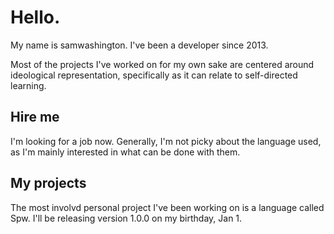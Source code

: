 # Hello.

My name is samwashington. I've been a developer since 2013.

Most of the projects I've worked on for my own sake are centered around ideological representation, specifically as it can relate to self-directed learning.

## Hire me

I'm looking for a job now. Generally, I'm not picky about the language used, as I'm mainly interested in what can be done with them.

## My projects

The most involvd personal project I've been working on is a language called Spw. I'll be releasing version 1.0.0 on my birthday, Jan 1.




<!--
**spwashi/spwashi** is a ✨ _special_ ✨ repository because its `README.md` (this file) appears on your GitHub profile.

Here are some ideas to get you started:

- 🔭 I’m currently working on ...
- 🌱 I’m currently learning ...
- 👯 I’m looking to collaborate on ...
- 🤔 I’m looking for help with ...
- 💬 Ask me about ...
- 📫 How to reach me: ...
- 😄 Pronouns: ...
- ⚡ Fun fact: ...
-->
